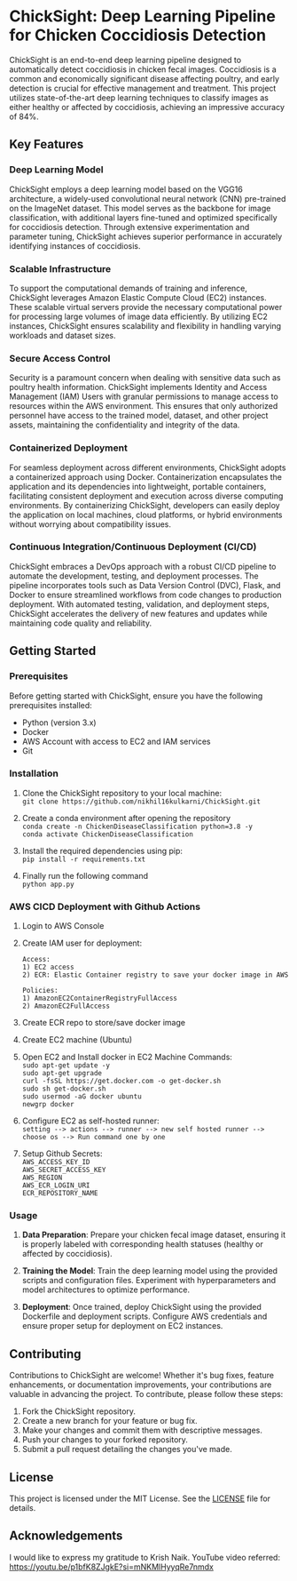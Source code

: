 # ChickSight: Deep Learning Pipeline for Chicken Coccidiosis Detection

ChickSight is an end-to-end deep learning pipeline designed to automatically detect coccidiosis in chicken fecal images. Coccidiosis is a common and economically significant disease affecting poultry, and early detection is crucial for effective management and treatment. This project utilizes state-of-the-art deep learning techniques to classify images as either healthy or affected by coccidiosis, achieving an impressive accuracy of 84%.

## Key Features

### Deep Learning Model
ChickSight employs a deep learning model based on the VGG16 architecture, a widely-used convolutional neural network (CNN) pre-trained on the ImageNet dataset. This model serves as the backbone for image classification, with additional layers fine-tuned and optimized specifically for coccidiosis detection. Through extensive experimentation and parameter tuning, ChickSight achieves superior performance in accurately identifying instances of coccidiosis.

### Scalable Infrastructure
To support the computational demands of training and inference, ChickSight leverages Amazon Elastic Compute Cloud (EC2) instances. These scalable virtual servers provide the necessary computational power for processing large volumes of image data efficiently. By utilizing EC2 instances, ChickSight ensures scalability and flexibility in handling varying workloads and dataset sizes.

### Secure Access Control
Security is a paramount concern when dealing with sensitive data such as poultry health information. ChickSight implements Identity and Access Management (IAM) Users with granular permissions to manage access to resources within the AWS environment. This ensures that only authorized personnel have access to the trained model, dataset, and other project assets, maintaining the confidentiality and integrity of the data.

### Containerized Deployment
For seamless deployment across different environments, ChickSight adopts a containerized approach using Docker. Containerization encapsulates the application and its dependencies into lightweight, portable containers, facilitating consistent deployment and execution across diverse computing environments. By containerizing ChickSight, developers can easily deploy the application on local machines, cloud platforms, or hybrid environments without worrying about compatibility issues.

### Continuous Integration/Continuous Deployment (CI/CD)
ChickSight embraces a DevOps approach with a robust CI/CD pipeline to automate the development, testing, and deployment processes. The pipeline incorporates tools such as Data Version Control (DVC), Flask, and Docker to ensure streamlined workflows from code changes to production deployment. With automated testing, validation, and deployment steps, ChickSight accelerates the delivery of new features and updates while maintaining code quality and reliability.

## Getting Started

### Prerequisites
Before getting started with ChickSight, ensure you have the following prerequisites installed:

- Python (version 3.x)
- Docker
- AWS Account with access to EC2 and IAM services
- Git

### Installation
1. Clone the ChickSight repository to your local machine: </br>
` git clone https://github.com/nikhil16kulkarni/ChickSight.git `

2. Create a conda environment after opening the repository </br>
` conda create -n ChickenDiseaseClassification python=3.8 -y ` </br>
` conda activate ChickenDiseaseClassification `

4. Install the required dependencies using pip: </br>
` pip install -r requirements.txt `

5. Finally run the following command </br>
` python app.py `

### AWS CICD Deployment with Github Actions

1. Login to AWS Console
2. Create IAM user for deployment:

   ` Access: ` </br> `1) EC2 access` </br> `2) ECR: Elastic Container registry to save your docker image in AWS`

   ` Policies: ` </br> `1) AmazonEC2ContainerRegistryFullAccess ` </br> `2) AmazonEC2FullAccess`
   
3. Create ECR repo to store/save docker image
4. Create EC2 machine (Ubuntu)
5. Open EC2 and Install docker in EC2 Machine
   Commands: </br>
   `sudo apt-get update -y` </br>
   `sudo apt-get upgrade` </br>
   `curl -fsSL https://get.docker.com -o get-docker.sh` </br>
   `sudo sh get-docker.sh` </br>
   `sudo usermod -aG docker ubuntu` </br>
   `newgrp docker` </br>
6. Configure EC2 as self-hosted runner: </br>
   `setting --> actions --> runner --> new self hosted runner --> choose os --> Run command one by one`
7. Setup Github Secrets: </br>
   `AWS_ACCESS_KEY_ID` </br>
   `AWS_SECRET_ACCESS_KEY` </br>
   `AWS_REGION` </br>
   `AWS_ECR_LOGIN_URI` </br>
   `ECR_REPOSITORY_NAME` </br>
   

### Usage
1. **Data Preparation**: Prepare your chicken fecal image dataset, ensuring it is properly labeled with corresponding health statuses (healthy or affected by coccidiosis).

2. **Training the Model**: Train the deep learning model using the provided scripts and configuration files. Experiment with hyperparameters and model architectures to optimize performance.

3. **Deployment**: Once trained, deploy ChickSight using the provided Dockerfile and deployment scripts. Configure AWS credentials and ensure proper setup for deployment on EC2 instances.

## Contributing
Contributions to ChickSight are welcome! Whether it's bug fixes, feature enhancements, or documentation improvements, your contributions are valuable in advancing the project. To contribute, please follow these steps:

1. Fork the ChickSight repository.
2. Create a new branch for your feature or bug fix.
3. Make your changes and commit them with descriptive messages.
4. Push your changes to your forked repository.
5. Submit a pull request detailing the changes you've made.

## License
This project is licensed under the MIT License. See the [LICENSE](LICENSE) file for details.

## Acknowledgements
I would like to express my gratitude to Krish Naik. YouTube video referred: https://youtu.be/p1bfK8ZJgkE?si=mNKMlHyyqRe7nmdx

